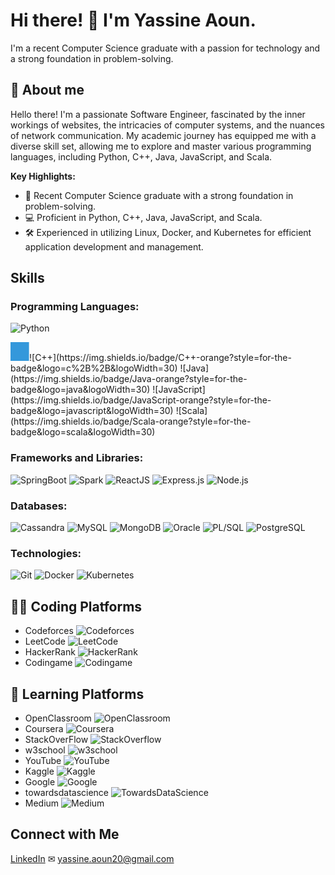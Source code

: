 # Hi there! 👋 I'm Yassine Aoun.

I'm a recent Computer Science graduate with a passion for technology and a strong foundation in problem-solving.

## 💬 About me 

Hello there! I'm a passionate Software Engineer, fascinated by the inner workings of websites, the intricacies of computer systems, and the nuances of network communication. My academic journey has equipped me with a diverse skill set, allowing me to explore and master various programming languages, including Python, C++, Java, JavaScript, and Scala.

**Key Highlights:**
- 🚀 Recent Computer Science graduate with a strong foundation in problem-solving.
- 💻 Proficient in Python, C++, Java, JavaScript, and Scala.
- 🛠️ Experienced in utilizing Linux, Docker, and Kubernetes for efficient application development and management.

## Skills

### Programming Languages:
![Python](https://img.shields.io/badge/Python-blue?style=for-the-badge&logo=python&logoWidth=30)
<!-- Add your dynamic rectangle icon here -->
<svg xmlns="http://www.w3.org/2000/svg" viewBox="0 0 100 100" width="30" height="30">
  <rect width="100" height="100" fill="#3498db">
    <animate attributeName="width" values="100;80;100" dur="1.5s" repeatCount="indefinite"/>
  </rect>
</svg>![C++](https://img.shields.io/badge/C++-orange?style=for-the-badge&logo=c%2B%2B&logoWidth=30)
![Java](https://img.shields.io/badge/Java-orange?style=for-the-badge&logo=java&logoWidth=30)
![JavaScript](https://img.shields.io/badge/JavaScript-orange?style=for-the-badge&logo=javascript&logoWidth=30)
![Scala](https://img.shields.io/badge/Scala-orange?style=for-the-badge&logo=scala&logoWidth=30)

### Frameworks and Libraries:
![SpringBoot](https://img.shields.io/badge/SpringBoot-green?style=for-the-badge&logo=spring&logoWidth=30)
![Spark](https://img.shields.io/badge/Spark-yellow?style=for-the-badge&logo=apache-spark&logoWidth=30)
![ReactJS](https://img.shields.io/badge/ReactJS-blue?style=for-the-badge&logo=react&logoWidth=30)
![Express.js](https://img.shields.io/badge/Express.js-grey?style=for-the-badge&logo=express&logoWidth=30)
![Node.js](https://img.shields.io/badge/Node.js-green?style=for-the-badge&logo=node.js&logoWidth=30)

### Databases:
![Cassandra](https://img.shields.io/badge/Cassandra-purple?style=for-the-badge&logo=apache-cassandra&logoWidth=30)
![MySQL](https://img.shields.io/badge/MySQL-blue?style=for-the-badge&logo=mysql&logoWidth=30)
![MongoDB](https://img.shields.io/badge/MongoDB-green?style=for-the-badge&logo=mongodb&logoWidth=30)
![Oracle](https://img.shields.io/badge/Oracle-red?style=for-the-badge&logo=oracle&logoWidth=30)
![PL/SQL](https://img.shields.io/badge/PLSQL-red?style=for-the-badge&logo=oracle&logoWidth=30)
![PostgreSQL](https://img.shields.io/badge/PostgreSQL-blue?style=for-the-badge&logo=postgresql&logoWidth=30)

### Technologies:
![Git](https://img.shields.io/badge/Git-black?style=for-the-badge&logo=git&logoWidth=30)
![Docker](https://img.shields.io/badge/Docker-blue?style=for-the-badge&logo=docker&logoWidth=30)
![Kubernetes](https://img.shields.io/badge/Kubernetes-blue?style=for-the-badge&logo=kubernetes&logoWidth=30)

## 👨‍💻 Coding Platforms

- Codeforces ![Codeforces](https://img.shields.io/badge/Codeforces-%23FF5733?style=for-the-badge&logo=codeforces&logoWidth=30)
- LeetCode ![LeetCode](https://img.shields.io/badge/LeetCode-%23FFA500?style=for-the-badge&logo=leetcode&logoWidth=30)
- HackerRank ![HackerRank](https://img.shields.io/badge/HackerRank-%2328A745?style=for-the-badge&logo=hackerrank&logoWidth=30)
- Codingame ![Codingame](https://img.shields.io/badge/Codingame-%233D3D3D?style=for-the-badge&logo=codingame&logoWidth=30)

## 📙 Learning Platforms

- OpenClassroom ![OpenClassroom](https://img.shields.io/badge/OpenClassroom-%233D3D3D?style=for-the-badge&logo=openclassroom&logoWidth=30)
- Coursera ![Coursera](https://img.shields.io/badge/Coursera-%230056D2?style=for-the-badge&logo=coursera&logoWidth=30)
- StackOverFlow ![StackOverflow](https://img.shields.io/badge/StackOverflow-%23F48024?style=for-the-badge&logo=stackoverflow&logoWidth=30)
- w3school ![w3school](https://img.shields.io/badge/w3school-%233D3D3D?style=for-the-badge&logo=w3schools&logoWidth=30)
- YouTube ![YouTube](https://img.shields.io/badge/YouTube-%23FF0000?style=for-the-badge&logo=youtube&logoWidth=30)
- Kaggle ![Kaggle](https://img.shields.io/badge/Kaggle-%2320BEFF?style=for-the-badge&logo=kaggle&logoWidth=30)
- Google ![Google](https://img.shields.io/badge/Google-%234285F4?style=for-the-badge&logo=google&logoWidth=30)
- towardsdatascience ![TowardsDataScience](https://img.shields.io/badge/TowardsDataScience-%231572B6?style=for-the-badge&logo=towardsdatascience&logoWidth=30)
- Medium ![Medium](https://img.shields.io/badge/Medium-%2312100E?style=for-the-badge&logo=medium&logoWidth=30)

## Connect with Me

[LinkedIn](https://www.linkedin.com/in/yassine-aoun/) 
✉ [yassine.aoun20@gmail.com](mailto:yassine.aoun20@gmail.com)
